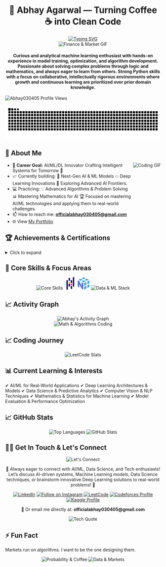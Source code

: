 
# <div align="center">👋  Abhay Agarwal — Turning Coffee ☕ into Clean Code</div>
<div align="center">
  <a href="https://git.io/typing-svg"><img src="https://readme-typing-svg.demolab.com?font=Fira+Code&weight=600&size=20&pause=1000&color=0E75B6&center=true&vCenter=true&random=false&width=435&lines=Aspiring+Quantitative+Engineer;AI+%26+ML+Explorer;Data+Driven+Problem+Solver;Finance+%26+HFT+Enthusiast" alt="Typing SVG" /></a>
</div>
<div align="center">
  <img src="https://media.giphy.com/media/LMcB8XospGZO8UQq87/giphy.gif" alt="Finance & Market GIF" width="350"/>
</div>
<div align="center">
  <h4>Curious and analytical machine learning enthusiast with hands-on experience in model training, optimization, and algorithm development. Passionate about solving complex problems through logic and mathematics, and always eager to learn from others. Strong Python skills with a focus on collaborative, intellectually rigorous environments where growth and continuous learning are prioritized over prior domain knowledge.</h4>
</div>
<p align="left"> <img src="https://komarev.com/ghpvc/?username=Abhay030405&label=Profile%20views&color=0e75b6&style=flat-square" alt="Abhay030405 Profile Views" /> </p>
<picture>
  <source media="(prefers-color-scheme: dark)" srcset="https://raw.githubusercontent.com/Abhay030405/Abhay030405/main/dist/github-contribution-grid-snake-dark.svg" />
  <img src="https://raw.githubusercontent.com/Abhay030405/Abhay030405/output/dist/github-contribution-grid-snake.svg" alt="GitHub Snake" />
</picture>

## 💫 About Me
<img align="right" height="180" src="https://media.giphy.com/media/M9gbBd9nbDrOTu1Mqx/giphy.gif" alt="Coding GIF"/>

- 🎯 **Career Goal:** AI/ML/DL Innovator Crafting Intelligent Systems for Tomorrow 🚀
- 📈 Currently building:
  🧠 Next-Gen AI & ML Models
  💥 Deep Learning Innovations
  🔬 Exploring Advanced AI Frontiers.
- 💻 Practicing:
  💡 Advanced Algorithms & Problem Solving
  📊 Mastering Mathematics for AI
  🏆 Focused on mastering AI/ML technologies and applying them to real-world challenges.
- 📫 How to reach me: **officialabhay030405@gmail.com**  
- 🌐 View [My Portfolio](https://abhay030405.github.io/MyPortfolio/)

## 🏆 Achievements & Certifications

<details>
  <summary>Click to expand</summary>

  ### Hackathons & Competitions
  -   🥇 **Winner**, AIML Hackathon under Culrav/Avishkar at MNNIT Allahabad 2024
  -   🥇 **Winner**, Hactivate, under Botrush 3.0 conducted by  Robotics Club MNNIT ALLAHABAD 2025
  -   🥇 **Winner**, Galactic Heist, under Botrush 3.0 conducted by  Astronomy Club MNNIT ALLAHABAD 2025
  -   🥇 **Winner**, Robowars, under Botrush 3.0 conducted by  Robotics Club MNNIT ALLAHABAD 2025
  -   🥈 **Runner-up**, Quinthalon - Mock Interview Process conducted by ES Society MNNIT ALLAHABAD 2024
  -   🏆 **Second Runner-up**, DEVJAM under Weekend of code, MNNIT Allahabad 2025
</details>

## 🚀 Core Skills & Focus Areas

<div align="center">
  <img src="https://skillicons.dev/icons?i=python,c,java,git,r,ai" alt="Core Skills" />
   <img src="https://raw.githubusercontent.com/devicons/devicon/master/icons/pandas/pandas-original.svg" alt="Pandas" width="40" height="40"/>
  <img src="https://raw.githubusercontent.com/devicons/devicon/master/icons/numpy/numpy-original.svg" alt="Numpy" width="40" height="40"/>
  <img src="https://skillicons.dev/icons?i=docker,sklearn,tensorflow,pytorch,html,css,javascript" alt="Data & ML Stack" />
</div>

## 📈 Activity Graph
<div align="center">
<img src="https://github-readme-activity-graph.vercel.app/graph?username=Abhay030405&theme=tokyo-night&hide_border=true&area=true" alt="Abhay's Activity Graph" />
</div>

<div align="center">
  <img src="https://media.giphy.com/media/QpVUMRUJGokfqXyfa1/giphy.gif" alt="Math & Algorithms Coding" width="400"/>
</div>

## 📈 Coding Journey

<div align="center">

<img src="https://leetcard.jacoblin.cool/absolutabhay?theme=dark&font=Fira%20Code&ext=contest" alt="LeetCode Stats"/>

</div>


## 📊 Current Learning & Interests

✔ AI/ML for Real-World Applications
✔ Deep Learning Architectures & Models
✔ Data Science & Predictive Analytics
✔ Computer Vision & NLP Techniques
✔ Mathematics & Statistics for Machine Learning
✔ Model Evaluation & Performance Optimization

## 📈 GitHub Stats

<div align="center">

<img src="https://github-readme-stats.vercel.app/api/top-langs?username=Abhay030405&show_icons=true&locale=en&layout=compact&theme=tokyonight" alt="Top Languages" />
<img src="https://github-readme-stats.vercel.app/api?username=Abhay030405&show_icons=true&locale=en&theme=tokyonight&count_private=true&hide_rank=false" alt="GitHub Stats" />

</div>


## 👨‍💻 Get In Touch & Let's Connect

<div align="center">
  <img src="https://media.giphy.com/media/QTfX9Ejfra3ZmNxh6B/giphy.gif" alt="Let's Connect" width="300"/>
</div>

<p align="center">
🌟 Always eager to connect with AI/ML, Data Science, and Tech enthusiasts!
Let’s discuss AI-driven systems, Machine Learning models, Data Science techniques, or brainstorm innovative Deep Learning solutions to real-world problems! 🚀
</p>

<p align="center">
<a href="https://www.linkedin.com/in/abhay-agarwal-8563352b1" target="blank"><img src="https://raw.githubusercontent.com/rahuldkjain/github-profile-readme-generator/master/src/images/icons/Social/linked-in-alt.svg" alt="LinkedIn" height="30" width="40" /></a>
<a href="https://instagram.com/a.bb.hayy" target="blank"><img src="https://raw.githubusercontent.com/rahuldkjain/github-profile-readme-generator/master/src/images/icons/Social/instagram.svg" alt="Follow on Instagram" height="30" width="40" /></a>
<a href="https://leetcode.com/absolutabhay" target="blank"><img src="https://raw.githubusercontent.com/rahuldkjain/github-profile-readme-generator/master/src/images/icons/Social/leet-code.svg" alt="LeetCode" height="30" width="40" /></a>
<a href="https://codeforces.com/profile/absolutabhay" target="blank"><img src="https://raw.githubusercontent.com/rahuldkjain/github-profile-readme-generator/master/src/images/icons/Social/codeforces.svg" alt="Codeforces Profile" height="30" width="40" /></a>
<a href="https://www.kaggle.com/abhayondata" target="blank"><img src="https://raw.githubusercontent.com/rahuldkjain/github-profile-readme-generator/master/src/images/icons/Social/kaggle.svg" alt="Kaggle Profile" height="30" width="40" /></a>
</p>

<p align="center">
📧 Or email me directly at: <strong>officialabhay030405@gmail.com</strong>
</p>


<div align="center">
  <img src="https://quotes-github-readme.vercel.app/api?type=horizontal&theme=tokyonight" alt="Tech Quote"/>
</div>


## ⚡ Fun Fact  
Markets run on algorithms. I want to be the one designing them.
<div align="center">
  <img src="https://img.shields.io/badge/Surviving%20on-Probability%20%26%20Coffee-yellow" alt="Probability & Coffee" height="25"/>
  <img src="https://img.shields.io/badge/Obsessed%20with-Data%20%26%20Markets-red" alt="Data & Markets" height="25"/>
</div>


